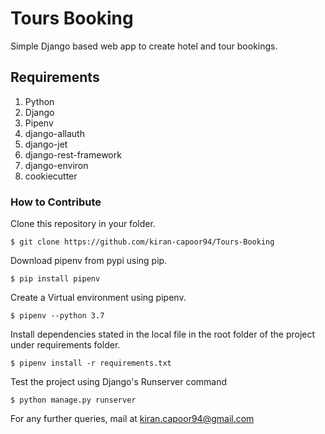 # Tours Booking

Simple Django based web app to create hotel and tour bookings.

## Requirements

1. Python
2. Django
3. Pipenv
4. django-allauth
5. django-jet
6. django-rest-framework
7. django-environ
8. cookiecutter

### How to Contribute

Clone this repository in your folder.
```
$ git clone https://github.com/kiran-capoor94/Tours-Booking
```

Download pipenv from pypi using pip.
```
$ pip install pipenv
```

Create a Virtual environment using pipenv.
```
$ pipenv --python 3.7
```

Install dependencies stated in the local file in the root folder of the project under requirements folder.
```
$ pipenv install -r requirements.txt
```

Test the project using Django's Runserver command
```
$ python manage.py runserver
```

For any further queries, mail at kiran.capoor94@gmail.com